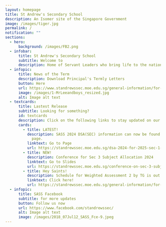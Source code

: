 ```yaml
---
layout: homepage
title: St Andrew's Secondary School
description: An Isomer site of the Singapore Government
image: /images/tiger.jpg
permalink: /
notification: ""
sections:
  - hero:
      background: /images/FB2.png
  - infobar:
      title: St Andrew's Secondary School
      subtitle: Welcome to
      description: Home of Servant Leaders who bring life to the nations
  - infopic:
      title: News of the Term
      description: Download Principal's Termly Letters
      button: Here
      url: https://www.standrewssec.moe.edu.sg/general-information/for-parents/
      image: /images/1-MrLeeandboys_resized.jpg
      alt: Image alt text
  - textcards:
      title: Lastest Release
      subtitle: Looking for something?
      id: textcards
      description: Click on the following links to stay updated on our latest resources.
      cards:
        - title: LATEST!
          description: SASS 2024 DSA(SEC) information can now be found in the following
            page.
          linktext: Go to Page
          url: https://standrewssec.moe.edu.sg/dsa-2024-for-2025-sec-1-admission/
        - title: NEW!
          description: Conference for Sec 3 Subject Allocation 2024
          linktext: Go to Slides
          url: https://standrewssec.moe.edu.sg/conference-on-sec-3-subject-allocation-2024/
        - title: Hey Saints!
          description: Schedule for Weighted Assessment 2 by TG is out!
          linktext: Click here!
          url: https://standrewssec.moe.edu.sg/general-information/for-students/
  - infopic:
      title: SASS Facebook
      subtitle: for more updates
      button: Follow us now
      url: https://www.facebook.com/standrewssec/
      alt: Image alt text
      image: /images/2018_07Jul12_SASS_Fce-9.jpeg
---
```

